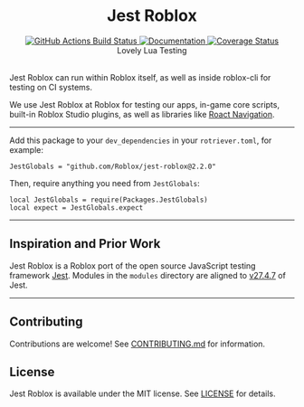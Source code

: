 <h1 align="center">Jest Roblox</h1>
<div align="center">
	<a href="https://github.com/Roblox/jest-roblox-internal/actions?query=workflow%3ACI">
		<img src="https://github.com/Roblox/jest-roblox-internal/workflows/CI/badge.svg" alt="GitHub Actions Build Status" />
	</a>
	<a href="https://roblox.github.io/jest-roblox-internal/">
			<img src="https://img.shields.io/badge/docs-website-green.svg" alt="Documentation" />
	</a>
	<a href='https://coveralls.io/github/Roblox/jest-roblox-internal'>
		<img src='https://coveralls.io/repos/github/Roblox/jest-roblox-internal/badge.svg?t=4czPqO&kill_cache=1' alt='Coverage Status' />
	</a>
</div>

<div align="center">
	Lovely Lua Testing
</div>

<div>&nbsp;</div>

Jest Roblox can run within Roblox itself, as well as inside roblox-cli for testing on CI systems.

We use Jest Roblox at Roblox for testing our apps, in-game core scripts, built-in Roblox Studio plugins, as well as libraries like [Roact Navigation](https://github.com/Roblox/roact-navigation).

---

Add this package to your `dev_dependencies` in your `rotriever.toml`, for example:
```
JestGlobals = "github.com/Roblox/jest-roblox@2.2.0"
```

Then, require anything you need from `JestGlobals`:
```
local JestGlobals = require(Packages.JestGlobals)
local expect = JestGlobals.expect
```

---

## Inspiration and Prior Work
Jest Roblox is a Roblox port of the open source JavaScript testing framework [Jest](https://github.com/facebook/jest). Modules in the `modules` directory are  aligned to [v27.4.7](https://github.com/facebook/jest/tree/v27.4.7) of Jest.

---

## Contributing
Contributions are welcome! See [CONTRIBUTING.md](CONTRIBUTING.md) for information.

## License
Jest Roblox is available under the MIT license. See [LICENSE](LICENSE) for details.

